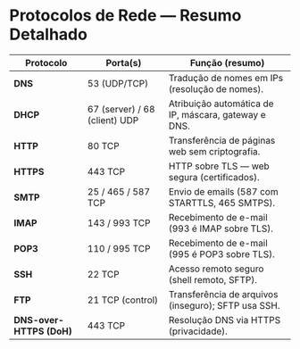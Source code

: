 # Protocolos de Rede — Resumo Detalhado

| Protocolo | Porta(s) | Função (resumo) |
|-----------|----------|-----------------|
| **DNS** | 53 (UDP/TCP) | Tradução de nomes em IPs (resolução de nomes). |
| **DHCP** | 67 (server) / 68 (client) UDP | Atribuição automática de IP, máscara, gateway e DNS. |
| **HTTP** | 80 TCP | Transferência de páginas web sem criptografia. |
| **HTTPS** | 443 TCP | HTTP sobre TLS — web segura (certificados). |
| **SMTP** | 25 / 465 / 587 TCP | Envio de emails (587 com STARTTLS, 465 SMTPS). |
| **IMAP** | 143 / 993 TCP | Recebimento de e-mail (993 é IMAP sobre TLS). |
| **POP3** | 110 / 995 TCP | Recebimento de e-mail (995 é POP3 sobre TLS). |
| **SSH** | 22 TCP | Acesso remoto seguro (shell remoto, SFTP). |
| **FTP** | 21 TCP (control) | Transferência de arquivos (inseguro); SFTP usa SSH. |
| **DNS-over-HTTPS (DoH)** | 443 TCP | Resolução DNS via HTTPS (privacidade). |
